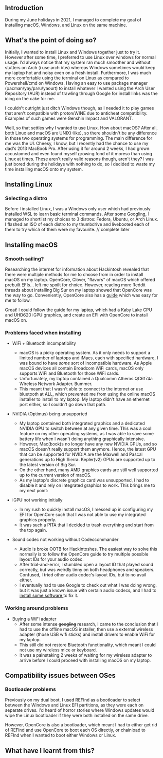 ## Introduction
During my June holidays in 2021, I managed to complete my goal of installing macOS, Windows, and Linux on the same machine. 

## What's the point of doing so?
Initially, I wanted to install Linux and Windows together just to try it. However after some time,  I preferred to use Linux over windows for normal usage. I'd always notice that my system ran much smoother and without stutters on Arch (i use arch btw) whereas Windows sometimes would keep my laptop hot and noisy even on a fresh install. Furthermore, I was much more comfortable using the terminal on Linux as compared to Powershell/cmd on Windows. Having an easy to use package manager (pacman/yay/paru/yaourt) to install whatever I wanted using the Arch User Repository (AUR) instead of trawling through Google for install links was the icing on the cake for me.

I couldn't outright just ditch Windows though, as I needed it to play games that aren't compatible with proton/WINE due to anticheat compatibility. Examples of such games were Genshin Impact and VALORANT. 

Well, so that settles why I wanted to use Linux. How about macOS? After all, both Linux and macOS are UNIX(-like), so there shouldn't be any difference in those two operating systems for programming. The main difference for me was the UI. Cheesy, I know, but I recently had the chance to use my dad's 2013 MacBook Pro. After using it for around 2 weeks, I had grown accustomed and even found myself growing fond of it moreso than using Linux at times. These aren't really valid reasons though, aren't they? I was just bored during the holidays with nothing to do, so I decided to waste my time installing macOS onto my system.

## Installing Linux
### Selecting a distro
Before I installed Linux, I was a Windows only user which had previously installed WSL to learn basic terminal commands. After some Googling, I managed to shortlist my choices to 3 distros: Fedora, Ubuntu, or Arch Linux. I flashed an ISO of each distro to my thumbdrive and livebooted each of them to try which of them were my favourite. 
// complete later

## Installing macOS
### Smooth sailing?
Researching the internet for information about Hackintosh revealed that there were multiple methods for me to choose from in order to install macOS on my laptop. OpenCore, Clover, "flavors" of macOS which offered prebuilt EFIs... left me spoilt for choice. However, reading more Reddit threads about installing Big Sur on my laptop showed that OpenCore was the way to go. Conveniently, OpenCore also has a [guide](https://dortania.github.io/OpenCore-Install-Guide/) which was easy for me to follow.

Great! I could follow the guide for my laptop, which had a Kaby Lake CPU and UHD620 iGPU graphics, and create an EFI with OpenCore to install macOS on.

### Problems faced when installing
* WiFi + Bluetooth incompatibility
	* macOS is a picky operating system. As it only needs to support a limited number of laptops and iMacs, each with specified hardware, I was bound to have _some_ sort of incompatible hardware. As Apple macOS devices all contain Broadcom WiFi cards, macOS only supports WiFi and Bluetooth for those WiFi cards.
	* Unfortunately, my laptop contained a Qualcomm Atheros QC6174a Wireless Network Adapter. Bummer.
	* This meant that I wasn't able to connect to the internet or use bluetooth at ALL, which prevented me from using the online macOS installer to install to my laptop. My laptop didn't have an ethernet port either, so I couldn't go down that path. 

* NVIDIA (Optimus) being unsupported
	* My laptop contained both integrated graphics and a dedicated NVIDIA GPU to switch between at any given time. This was a cool feature on my other operating systems, as I was able to save some battery life when I wasn't doing anything graphically intensive.
	* However, Mac(book)s no longer have any new NVIDIA GPUs, and so macOS doesn't really support them anymore. Hence, the latest GPU that can be supported for NVIDIA are the Maxwell and Pascal generations up to High Sierra. Kepler(v2) GPUs are supported up to the latest version of Big Sur.
	* On the other hand, many AMD graphics cards are still well supported up to the current version of macOS.
	* As my laptop's discrete graphics card was unsupported, I had to disable it and rely on integrated graphics to work. This brings me to my next point:

* iGPU not working initially
	* In my rush to quickly install macOS, I messed up in configuring my EFI for OpenCore such that I was not able to use my integrated graphics properly. 
	* It was such a PITA that I decided to trash everything and start from the top again.

* Sound codec not working without Codeccommander
	* Audio is broke OOTB for Hackintoshes. The easiest way to solve this normally is to follow the OpenCore guide to try multiple possible layout IDs for your audio codec.
	* After trial-and-error, I stumbled open a layout ID that played sound correctly, but was weirdly tinny on both headphones and speakers. Confused, I tried other audio codec's layout IDs, but to no avail either.
	* I eventually had to use Google to check out what I was doing wrong, but it was just a known issue with certain audio codecs, and I had to[ install some software ](https://elitemacx86.com/threads/audio-distortion-when-using-headphones-on-laptops-clover-opencore.185/) to fix it.

### Working around problems
* Buying a WiFi adapter
	* After some intense ~~googling~~ research, I came to the conclusion that I had to use the offline macOS installer, then use a external wireless adapter (those USB wifi sticks) and install drivers to enable WiFi for my laptop.
	* This still did not restore Bluetooth functionality, which meant I could not use my wireless mice or keyboard.
	* It was a painstaking 2 weeks of waiting for my wireless adapter to arrive before I could proceed with installing macOS on my laptop.

## Compatibility issues between OSes
### Bootloader problems
Previously on my dual boot, I used REFInd as a bootloader to select between the Windows and Linux EFI partitions, as they were each on separate drives. I'd heard of horror stories where Windows updates would wipe the Linux bootloader if they were both installed on the same drive.

However, OpenCore is also a bootloader, which meant I had to either get rid of REFInd and use OpenCore to boot each OS directly, or chainload to REFInd when I wanted to boot either Windows or Linux.

## What have I learnt from this?